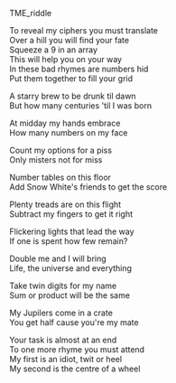 TME_riddle


To reveal my ciphers you must translate <br/>
Over a hill you will find your fate<br/>
Squeeze a 9 in an array<br/>
This will help you on your way<br/>
In these bad rhymes are numbers hid<br/>
Put them together to fill your grid<br/>

A starry brew to be drunk til dawn<br/>
But how many centuries 'til I was born

At midday my hands embrace<br/>
How many numbers on my face

Count my options for a piss<br/>
Only misters not for miss

Number tables on this floor<br/>
Add Snow White's friends to get the score

Plenty treads are on this flight<br/>
Subtract my fingers to get it right

Flickering lights that lead the way<br/>
If one is spent how few remain?

Double me and I will bring<br/>
Life, the universe and everything

Take twin digits for my name<br/>
Sum or product will be the same

My Jupilers come in a crate<br/>
You get half cause you're my mate

Your task is almost at an end<br/>
To one more rhyme you must attend<br/>
My first is an idiot, twit or heel<br/>
My second is the centre of a wheel

